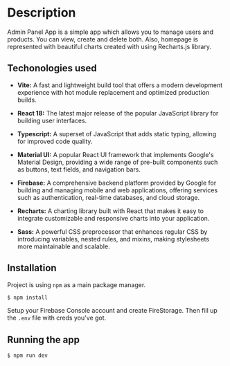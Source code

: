 # Description

Admin Panel App is a simple app which allows you to manage users and products. You can view, create and delete both. Also, homepage is represented with beautiful charts created with using Recharts.js library.

## Techonologies used

- **Vite:** A fast and lightweight build tool that offers a modern development experience with hot module replacement and optimized production builds.

- **React 18:** The latest major release of the popular JavaScript library for building user interfaces.

- **Typescript:** A superset of JavaScript that adds static typing, allowing for improved code quality.

- **Material UI:** A popular React UI framework that implements Google's Material Design, providing a wide range of pre-built components such as buttons, text fields, and navigation bars.

- **Firebase:** A comprehensive backend platform provided by Google for building and managing mobile and web applications, offering services such as authentication, real-time databases, and cloud storage.

- **Recharts:** A charting library built with React that makes it easy to integrate customizable and responsive charts into your application.

- **Sass:** A powerful CSS preprocessor that enhances regular CSS by introducing variables, nested rules, and mixins, making stylesheets more maintainable and scalable.

## Installation

Project is using `npm` as a main package manager.

```bash
$ npm install
```

Setup your Firebase Console account and create FireStorage. Then fill up the `.env` file with creds you've got.

## Running the app

```bash
$ npm run dev
```
